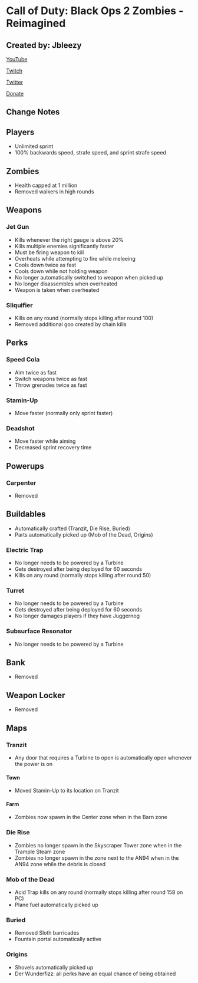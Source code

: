 # Call of Duty: Black Ops 2 Zombies - Reimagined

## Created by: Jbleezy

[YouTube](https://youtube.com/ItsJbirdJustin)

[Twitch](https://twitch.tv/Jbleezy)

[Twitter](https://twitter.com/ItsJbleezy)

[Donate](https://streamlabs.com/jbleezy)

## Change Notes

## Players
* Unlimited sprint
* 100% backwards speed, strafe speed, and sprint strafe speed

## Zombies
* Health capped at 1 million
* Removed walkers in high rounds

## Weapons

### Jet Gun
* Kills whenever the right gauge is above 20%
* Kills multiple enemies significantly faster
* Must be firing weapon to kill
* Overheats while attempting to fire while meleeing
* Cools down twice as fast
* Cools down while not holding weapon
* No longer automatically switched to weapon when picked up
* No longer disassembles when overheated
* Weapon is taken when overheated

### Sliquifier
* Kills on any round (normally stops killing after round 100)
* Removed additional goo created by chain kills

## Perks

### Speed Cola
* Aim twice as fast
* Switch weapons twice as fast
* Throw grenades twice as fast

### Stamin-Up
* Move faster (normally only sprint faster)

### Deadshot
* Move faster while aiming
* Decreased sprint recovery time

## Powerups

### Carpenter
* Removed

## Buildables
* Automatically crafted (Tranzit, Die Rise, Buried)
* Parts automatically picked up (Mob of the Dead, Origins)

### Electric Trap
* No longer needs to be powered by a Turbine
* Gets destroyed after being deployed for 60 seconds
* Kills on any round (normally stops killing after round 50)

### Turret
* No longer needs to be powered by a Turbine
* Gets destroyed after being deployed for 60 seconds
* No longer damages players if they have Juggernog

### Subsurface Resonator
* No longer needs to be powered by a Turbine

## Bank
* Removed

## Weapon Locker
* Removed

## Maps

### Tranzit
* Any door that requires a Turbine to open is automatically open whenever the power is on

#### Town
* Moved Stamin-Up to its location on Tranzit

#### Farm
* Zombies now spawn in the Center zone when in the Barn zone

### Die Rise
* Zombies no longer spawn in the Skyscraper Tower zone when in the Trample Steam zone
* Zombies no longer spawn in the zone next to the AN94 when in the AN94 zone while the debris is closed

### Mob of the Dead
* Acid Trap kills on any round (normally stops killing after round 158 on PC)
* Plane fuel automatically picked up

### Buried
* Removed Sloth barricades
* Fountain portal automatically active

### Origins
* Shovels automatically picked up
* Der Wunderfizz: all perks have an equal chance of being obtained